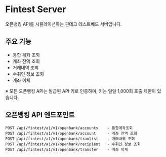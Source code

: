 # Fintest Server

오픈뱅킹 API를 시뮬레이션하는 핀테크 테스트베드 서버입니다.

## 주요 기능
- 통합 계좌 조회
- 계좌 잔액 조회
- 거래내역 조회
- 수취인 정보 조회
- 계좌 이체

※ 모든 오픈뱅킹 API는 발급된 API 키로 인증하며, 키는 일일 1,000회 호출 제한이 있습니다.

## 오픈뱅킹 API 엔드포인트
```
POST /api/fintest/a1/v1/openbank/accounts    - 통합계좌조회
POST /api/fintest/a1/v1/openbank/account     - 계좌 잔액 조회
POST /api/fintest/a1/v1/openbank/tranlist    - 거래내역 조회
POST /api/fintest/a1/v1/openbank/recipient   - 수취인 정보 조회
POST /api/fintest/a1/v1/openbank/transfer    - 계좌 이체
```


